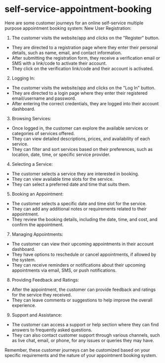 ﻿# self-service-appointment-booking

Here are some customer journeys for an online self-service multiple purpose appointment booking system:
New User Registration:

1. The customer visits the website/app and clicks on the "Register" button.
  * They are directed to a registration page where they enter their personal details, such as name, email, and contact information.
  * After submitting the registration form, they receive a verification email or SMS with a link/code to activate their account.
  * They click on the verification link/code and their account is activated.
2. Logging In:
  * The customer visits the website/app and clicks on the "Log In" button.
  * They are directed to a login page where they enter their registered email/username and password.
  * After entering the correct credentials, they are logged into their account dashboard.
3. Browsing Services:
  * Once logged in, the customer can explore the available services or categories of services offered.
  * They can view detailed descriptions, prices, and availability of each service.
  * They can filter and sort services based on their preferences, such as location, date, time, or specific service provider.
4. Selecting a Service:
  * The customer selects a service they are interested in booking.
  * They can view available time slots for the service.
  * They can select a preferred date and time that suits them.
5. Booking an Appointment:
  * The customer selects a specific date and time slot for the service.
  * They can add any additional notes or requirements related to their appointment.
  * They review the booking details, including the date, time, and cost, and confirm the appointment.
7. Managing Appointments:
  * The customer can view their upcoming appointments in their account dashboard.
  * They have options to reschedule or cancel appointments, if allowed by the system.
  * They can receive reminders or notifications about their upcoming appointments via email, SMS, or push notifications.
8. Providing Feedback and Ratings:
  * After the appointment, the customer can provide feedback and ratings for the service they received.
  * They can leave comments or suggestions to help improve the overall experience.
9. Support and Assistance:
  * The customer can access a support or help section where they can find answers to frequently asked questions.
  * They can also contact customer support through various channels, such as live chat, email, or phone, for any issues or queries they may have.

Remember, these customer journeys can be customized based on your specific requirements and the nature of your appointment booking system.

